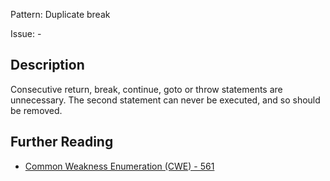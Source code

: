 Pattern: Duplicate break

Issue: -

## Description

Consecutive return, break, continue, goto or throw statements are unnecessary. The second statement can never be executed, and so should be removed.

## Further Reading

* [Common Weakness Enumeration (CWE) - 561](https://cwe.mitre.org/data/definitions/561.html)